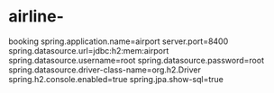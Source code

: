 # airline-
booking
spring.application.name=airport
server.port=8400
spring.datasource.url=jdbc:h2:mem:airport
spring.datasource.username=root
spring.datasource.password=root
spring.datasource.driver-class-name=org.h2.Driver
spring.h2.console.enabled=true
spring.jpa.show-sql=true
